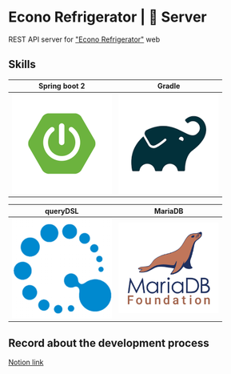 # Econo Refrigerator | 🤖 Server

REST API server for ["Econo Refrigerator"](https://github.com/JNU-econovation/econo-refrigerator) web

## Skills

|                     Spring boot 2                           |                    Gradle            |
| :-------------------------------------------: |       :------------------------------------------: |
| <img src="./documents/springboot.png" width="200"> | <img src="./documents/gradle.png" width="200"> |

|                  queryDSL                   |                     MariaDB                     |
| :----------------------------------------: | :--------------------------------------------: |
| <img src='./documents/querydsl.png' width="200"> | <img src="./documents/maria.png" width="200"> |

## Record about the development process

[Notion link](https://sckwon770.notion.site/e6dad4b8cb97489098b3004efc05c479)